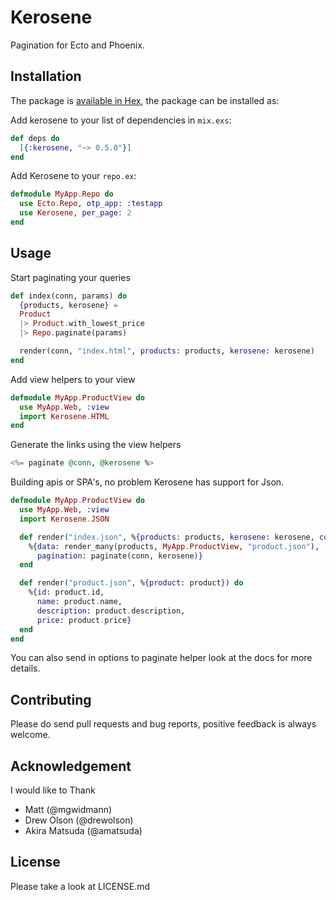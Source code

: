 # Kerosene

Pagination for Ecto and Phoenix.


## Installation

The package is [available in Hex](https://hex.pm/packages/kerosene), the package can be installed as:

Add kerosene to your list of dependencies in `mix.exs`:
```elixir
def deps do
  [{:kerosene, "~> 0.5.0"}]
end
```

Add Kerosene to your `repo.ex`:
```elixir
defmodule MyApp.Repo do
  use Ecto.Repo, otp_app: :testapp
  use Kerosene, per_page: 2
end
```

## Usage
Start paginating your queries 
```elixir
def index(conn, params) do
  {products, kerosene} = 
  Product
  |> Product.with_lowest_price
  |> Repo.paginate(params)

  render(conn, "index.html", products: products, kerosene: kerosene)
end
```

Add view helpers to your view 
```elixir
defmodule MyApp.ProductView do
  use MyApp.Web, :view
  import Kerosene.HTML
end
```

Generate the links using the view helpers
```elixir
<%= paginate @conn, @kerosene %>
```

Building apis or SPA's, no problem Kerosene has support for Json.

```elixir
defmodule MyApp.ProductView do
  use MyApp.Web, :view
  import Kerosene.JSON

  def render("index.json", %{products: products, kerosene: kerosene, conn: conn}) do
    %{data: render_many(products, MyApp.ProductView, "product.json"),
      pagination: paginate(conn, kerosene)}
  end

  def render("product.json", %{product: product}) do
    %{id: product.id,
      name: product.name,
      description: product.description,
      price: product.price}
  end
end
```


You can also send in options to paginate helper look at the docs for more details.

## Contributing
	
Please do send pull requests and bug reports, positive feedback is always welcome.


## Acknowledgement

I would like to Thank

* Matt (@mgwidmann)
* Drew Olson (@drewolson)
* Akira Matsuda (@amatsuda)

## License

Please take a look at LICENSE.md
